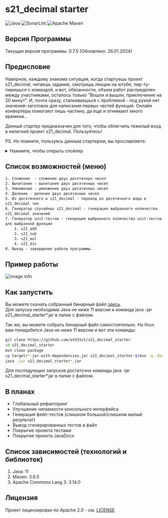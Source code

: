 # s21_decimal starter

![Java](https://img.shields.io/badge/Java-ED8B00?style=for-the-badge&logo=openjdk&logoColor=white)
![SonarLint](https://img.shields.io/badge/SonarLint-CB2029?style=for-the-badge&logo=sonarlint&logoColor=white)
![Apache Maven](https://img.shields.io/badge/Apache%20Maven-C71A36?style=for-the-badge&logo=Apache%20Maven&logoColor=white)

## Версия Программы

Текущая версия программы: 0.7.5 (Обновлено: 26.01.2024)

## Предисловие

Наверное, каждому знакома ситуация, когда стартуешь проект s21_decimal, читаешь задание, смотришь
лекции на ютубе, пир-ту-пиришься с командой, и вот, обязанности, объем работ распределен между
участниками, осталось только "Вошли и вышли, приключение на 20 минут". И, почти сразу, сталкиваешься
с проблемой - под рукой нет значений-заготовок для написания первых частей функций. Онлайн
конвертеры помогают лишь частино, да еще и отнимают много времени...

Данный стартер предназначен для того, чтобы облегчить тяжелый вход в нелегкий проект s21_decimal.
Пользуйтесь!

PS. Но помните, пользуясь данным стартером, вы прославляете:
<details>
  <summary>Нажмите, чтобы открыть спойлер</summary>

![image info](images/hb.png)
</details>

## Список возможностей (меню)

    1. Сложение  - сложение двух десятичных чисел
    2. Вычитание - вычитание двух десятичных чисел
    3. Умножение - умножение двух десятичных чисел
    4. Деление - деление двух десятичных чисел
    5. Из десятичного в s21_decimal - перевод из десятичного вида в s21_decimal тип
    6. Генератор случайных s21_decimal - генерация выбранного количества s21_decimal значений
    7. Генератор unit-тестов - генерация выбранного количества unit-тестов для выбранной функции
        1. s21_add
        2. s21_sub
        3. s21_mul
        4. s21_div
    0. Выход - заверщение работы программы.

## Пример работы

![image info](images/example.gif)

## Как запустить

Вы можете скачать собранный бинарный
файл [здесь](https://github.com/ath31st/s21_decimal_starter/releases).</br>
Для запуска необходима Java не ниже 11 версии и команда java -jar s21_decimal_starter*.jar в папке с
файлом.

Так же, вы можете собрать бинарный файл самостоятельно.
На linux вам понадобится Java не ниже 11 версии и вот эти команды:

```bash
git clone https://github.com/ath31st/s21_decimal_starter
cd s21_decimal_starter
mvn clean package
cp target/*-jar-with-dependencies.jar s21_decimal_starter-$(mvn -q -Dexec.executable=echo -Dexec.args='${project.version}' --non-recursive exec:exec).jar
java -jar s21_decimal_starter*.jar
```

Для последующих запусков достаточно команды java -jar s21_decimal_starter*.jar в папке с файлом.

## В планах

- Глобальный рефакторинг
- Улучшение читаемости консольного интерфейса
- Генерация фейл-тестов (слишком большой/слишком малый результат)
- Вывод сгенерированных тестов в файл
- Покрытие проекта тестами
- Покрытие проекта JavaDocs

## Список зависимостей (технологий и библиотек)

1. Java: 11
2. Maven: 3.6.0
3. Apache Commons Lang 3: 3.14.0

## Лицензия

Проект лицензирован по Apache 2.0 - см. [LICENSE](https://www.apache.org/licenses/LICENSE-2.0)